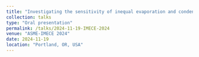 ```yaml
---
title: "Investigating the sensitivity of inequal evaporation and condensation coefficients during liquid vapor phase change using data from Constrained Vapor Bubble (CVB) experiments conducted in the International Space Station (ISS)"
collection: talks
type: "Oral presentation"
permalink: /talks/2024-11-19-IMECE-2024
venue: "ASME-IMECE 2024"
date: 2024-11-19
location: "Portland, OR, USA"
---
```

